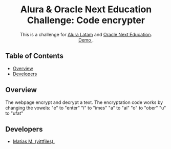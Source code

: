 <h1 align="center"> Alura & Oracle Next Education Challenge: Code encrypter </h1>

<div align="center">
   This is a challenge for <a href="https://www.aluracursos.com/" target="_blank">Alura Latam</a> and <a href="https://www.oracle.com/ar/education/oracle-next-education/" target="_blank">Oracle Next Education</a>.
</div>

<div align="center">
   <a href="https://vittfiles.github.io/Alura-Oracle-Challenge-Encriptador/">
      Demo
    </a>.
</div>

<!-- TABLE OF CONTENTS -->

## Table of Contents

- [Overview](#overview)
- [Developers](#Developers)

<!-- OVERVIEW -->

## Overview

The webpage encrypt and decrypt a text.
The encryptation code works by changing the vowels:
"e" to "enter"
"i" to "imes"
"a" to "ai"
"o" to "ober"
"u" to "ufat"

## Developers

- <a href="https://www.linkedin.com/in/matias-m-79b5652a0/" target="_blank">Matias M. (vittfiles).</a>

